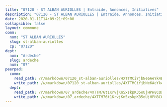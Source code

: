 ```yaml
---
title: "07120 - ST ALBAN AURIOLLES | Entraide, Annonces, Initiatives"
description: "07120 - ST ALBAN AURIOLLES | Entraide, Annonces, Initiatives"
date: 2020-01-11T14:09:21+09:00
collapsible: false
layout: commune
comm:
  nom: "ST ALBAN AURIOLLES"
  slug: st-alban-auriolles
  cp: "07120"
dept:
  nom: "Ardèche"
  slug: ardeche
  num: "07"
peerpad:
  comm:
    read_path: /r/markdown/07120_st-alban-auriolles/4XTTMCiYjbNe6AeYk4BpeKres9AU4xgyftV6xFZiHsdR4qs6Q
    write_path: /w/markdown/07120_st-alban-auriolles/4XTTMCiYjbNe6AeYk4BpeKres9AU4xgyftV6xFZiHsdR4qs6Q-K3TgTs2nAjdZQr3hQJyeK5VoJp3j6LwooNFjQdkuQw4bfyqhrmX32SrPbbBxJG3jX1G8u1UgUW23t47xQmqPGjFNgHLGbxe3Kj39NqtMk8LgeVsaCaVrBfCmGMbFnBrurQNLy8xp
  dept:
    read_path: /r/markdown/07_ardeche/4XTTM76t1KrvjKn5xskpK35oUjHPH8CQaLdMsC4TVbgaVPp9H
    write_path: /w/markdown/07_ardeche/4XTTM76t1KrvjKn5xskpK35oUjHPH8CQaLdMsC4TVbgaVPp9H-K3TgTz6XqMtb1TG26LozWQGWzYCmeEroVRKKCBntm7SADEzfC88gC5qx4GzHEVb3Y3CHH1FRtgCq45v9wokwFBFS6YysdmDNnD29f5C4C6FuF2ZpCUFJZY3XzmFx1kWscUwpw6qR
---
```


